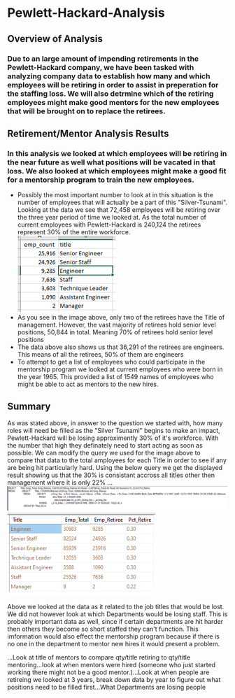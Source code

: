 # Pewlett-Hackard-Analysis
## Overview of Analysis

### Due to an large amount of impending retirements in the Pewlett-Hackard company, we have been tasked with analyzing company data to establish how many and which employees will be retiring in order to assist in preperation for the staffing loss. We will also detrmine which of the retiring employees might make good mentors for the new employees that will be brought on to replace the retirees.

## Retirement/Mentor Analysis Results

### In this analysis we looked at which employees will be retiring in the near future as well what positions will be vacated in that loss. We also looked at which employees might make a good fit for a mentorship program to train the new employees.
  -  Possibly the most important number to look at in this situation is the number of employees that will actually be a part of this "Silver-Tsunami". Looking at the data we see that 72,458 employees will be retiring over the three year period of time we looked at. As the total number of current employees with Pewlett-Hackard is 240,124 the retirees represent 30% of the entire workforce.
![Retiring_Titles](retiring_titles.png)
  -  As you see in the image above, only two of the retirees have the Title of management. However, the vast majority of retirees hold senior level positions, 50,844 in total. Meaning 70% of retirees hold senior level positions
  -  The data above also shows us that 36,291 of the retirees are engineers. This means of all the retirees, 50% of them are engineers 
  -  To attempt to get a list of employees who could participate in the mentorship program we looked at current employees who were born in the year 1965. This provided a list of 1549 names of employees who might be able to act as mentors to the new hires.

## Summary

  As was stated above, in answer to the question we started with, how many roles will need be filled as the "Silver Tsunami" begins to make an impact, Pewlett-Hackard will be losing approximently 30% of it's workforce. With the number that high they definately need to start acting as soon as possible. We can modify the query we used for the image above to compare that data to the total amployees for each Title in order to see if any are being hit particularly hard. Using the below query we get the displayed result showing us that the 30% is consistant accross all titles other then management where it is only 22%  ...
![title_compare_qry.png](title_compare_qry.png)
![All Compare Retiring_Titles](all_and_retiring_titles.png)

  Above we looked at the data as it related to the job titles that would be lost. We did not however look at which Departments would be losing staff. This is probably important data as well, since if certain departments are hit harder then others they become so short staffed they can't function. This imformation would also effect the mentorship program because if there is no one in the department to mentor new hires it would present a problem. 
  
  ...Look at title of mentors to compare qty/title retiring to qty/title mentoring...look at when mentors were hired (someone who just started working there might not be a good mentor.)...Look at when people are retireing we looked at 3 years, break down data by year to figure out what positions need to be filled first...What Departments are losing people

